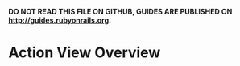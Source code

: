 **DO NOT READ THIS FILE ON GITHUB, GUIDES ARE PUBLISHED ON http://guides.rubyonrails.org.**

Action View Overview
==============